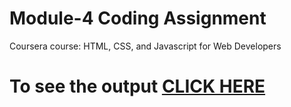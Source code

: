 

# Module-4 Coding Assignment

Coursera course: HTML, CSS, and Javascript for Web Developers

# To see the output [CLICK HERE](https://saishivavaraprasad.github.io/Coursera-HTML-CSS-and-JavaScript-for-Web-Developers/Assignments/module-4/index.html)

